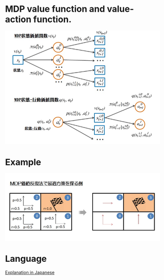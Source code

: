# MDP value function and value-action function.

![alt text](https://github.com/soarbear/Reinforcement_Learning/blob/master/MDP_value_function_action_function.jpg)

# Example

![alt text](https://github.com/soarbear/Reinforcement_Learning/blob/master/MDP_value_iteration.jpg)

# Language

<a href="https://memo.soarcloud.com/%e6%b7%b1%e5%b1%a4%e5%bc%b7%e5%8c%96%e5%ad%a6%e7%bf%92%e3%81%ae%ef%bc%90%e3%80%81mdp%e3%83%9e%e3%83%ab%e3%82%b3%e3%83%95%e6%b1%ba%e5%ae%9a%e9%81%8e%e7%a8%8b/">Explanation in Japanese</a>
